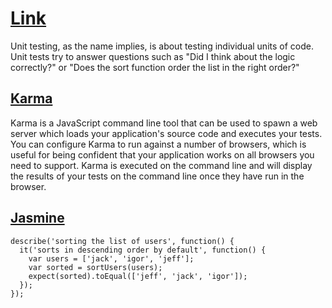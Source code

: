 # [Link](https://docs.angularjs.org/guide/unit-testing)

Unit testing, as the name implies, is about testing individual units of code. Unit tests try to answer questions such as "Did I think about the logic correctly?" or "Does the sort function order the list in the right order?"

## [Karma](http://karma-runner.github.io/)

Karma is a JavaScript command line tool that can be used to spawn a web server which loads your application's source code and executes your tests. You can configure Karma to run against a number of browsers, which is useful for being confident that your application works on all browsers you need to support. Karma is executed on the command line and will display the results of your tests on the command line once they have run in the browser.

## [Jasmine](http://jasmine.github.io/1.3/introduction.html)

```
describe('sorting the list of users', function() {
  it('sorts in descending order by default', function() {
    var users = ['jack', 'igor', 'jeff'];
    var sorted = sortUsers(users);
    expect(sorted).toEqual(['jeff', 'jack', 'igor']);
  });
});
```
